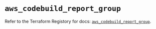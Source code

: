 # `aws_codebuild_report_group`

Refer to the Terraform Registory for docs: [`aws_codebuild_report_group`](https://registry.terraform.io/providers/hashicorp/aws/5.13.1/docs/resources/codebuild_report_group).
